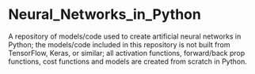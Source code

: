 # Neural_Networks_in_Python

A repository of models/code used to create artificial neural networks in Python; the models/code included in this repository is not
built from TensorFlow, Keras, or similar; all activation functions, forward/back prop functions, cost functions and models are 
created from scratch in Python.

